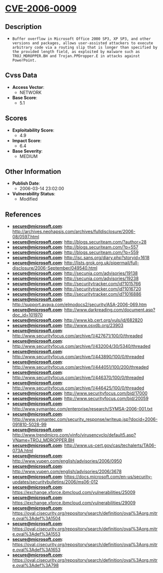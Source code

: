 
# [CVE-2006-0009](http://archives.neohapsis.com/archives/fulldisclosure/2006-08/0597.html)

## Description

- `Buffer overflow in Microsoft Office 2000 SP3, XP SP3, and other versions and packages, allows user-assisted attackers to execute arbitrary code via a routing slip that is longer than specified by the provided length field, as exploited by malware such as TROJ_MDROPPER.BH and Trojan.PPDropper.E in attacks against PowerPoint.`

## Cvss Data

- **Access Vector**:
  - NETWORK
- **Base Score**:
  - 5.1

## Scores

- **Exploitability Score**:
  - 4.9
- **Impact Score**:
  - 6.4
- **Base Severity**:
  - MEDIUM

## Other Information

- **Publish Date**:
  - 2006-03-14 23:02:00
- **Vulnerability Status**:
  - Modified

## References

- **secure@microsoft.com**: http://archives.neohapsis.com/archives/fulldisclosure/2006-08/0597.html
- **secure@microsoft.com**: http://blogs.securiteam.com/?author=28
- **secure@microsoft.com**: http://blogs.securiteam.com/?p=557
- **secure@microsoft.com**: http://blogs.securiteam.com/?p=559
- **secure@microsoft.com**: http://isc.sans.org/diary.php?storyid=1618
- **secure@microsoft.com**: http://lists.grok.org.uk/pipermail/full-disclosure/2006-September/049540.html
- **secure@microsoft.com**: http://secunia.com/advisories/19138
- **secure@microsoft.com**: http://secunia.com/advisories/19238
- **secure@microsoft.com**: http://securitytracker.com/id?1015766
- **secure@microsoft.com**: http://securitytracker.com/id?1016720
- **secure@microsoft.com**: http://securitytracker.com/id?1016886
- **secure@microsoft.com**: http://support.avaya.com/elmodocs2/security/ASA-2006-069.htm
- **secure@microsoft.com**: http://www.darkreading.com/document.asp?doc_id=101970
- **secure@microsoft.com**: http://www.kb.cert.org/vuls/id/682820
- **secure@microsoft.com**: http://www.osvdb.org/23903
- **secure@microsoft.com**: http://www.securityfocus.com/archive/1/427671/100/0/threaded
- **secure@microsoft.com**: http://www.securityfocus.com/archive/1/432004/30/5340/threaded
- **secure@microsoft.com**: http://www.securityfocus.com/archive/1/443890/100/0/threaded
- **secure@microsoft.com**: http://www.securityfocus.com/archive/1/444051/100/200/threaded
- **secure@microsoft.com**: http://www.securityfocus.com/archive/1/446370/100/0/threaded
- **secure@microsoft.com**: http://www.securityfocus.com/archive/1/446425/100/0/threaded
- **secure@microsoft.com**: http://www.securityfocus.com/bid/17000
- **secure@microsoft.com**: http://www.securityfocus.com/bid/20059
- **secure@microsoft.com**: http://www.symantec.com/enterprise/research/SYMSA-2006-001.txt
- **secure@microsoft.com**: http://www.symantec.com/security_response/writeup.jsp?docid=2006-091810-5028-99
- **secure@microsoft.com**: http://www.trendmicro.com/vinfo/virusencyclo/default5.asp?VName=TROJ_MDROPPER.BH
- **secure@microsoft.com**: http://www.us-cert.gov/cas/techalerts/TA06-073A.html
- **secure@microsoft.com**: http://www.vupen.com/english/advisories/2006/0950
- **secure@microsoft.com**: http://www.vupen.com/english/advisories/2006/3678
- **secure@microsoft.com**: https://docs.microsoft.com/en-us/security-updates/securitybulletins/2006/ms06-012
- **secure@microsoft.com**: https://exchange.xforce.ibmcloud.com/vulnerabilities/25009
- **secure@microsoft.com**: https://exchange.xforce.ibmcloud.com/vulnerabilities/29009
- **secure@microsoft.com**: https://oval.cisecurity.org/repository/search/definition/oval%3Aorg.mitre.oval%3Adef%3A1504
- **secure@microsoft.com**: https://oval.cisecurity.org/repository/search/definition/oval%3Aorg.mitre.oval%3Adef%3A1553
- **secure@microsoft.com**: https://oval.cisecurity.org/repository/search/definition/oval%3Aorg.mitre.oval%3Adef%3A1653
- **secure@microsoft.com**: https://oval.cisecurity.org/repository/search/definition/oval%3Aorg.mitre.oval%3Adef%3A798
